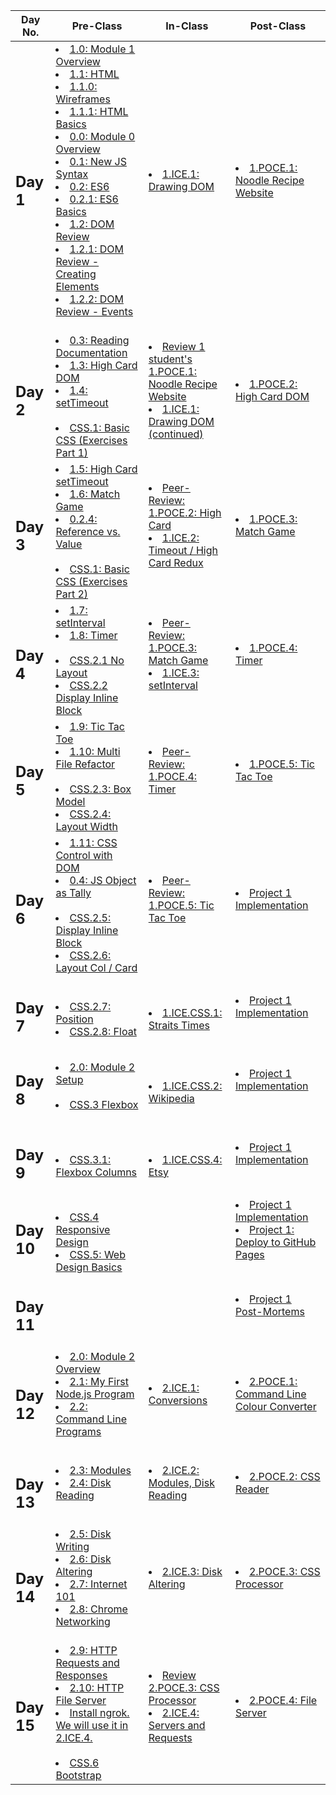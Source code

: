 |Day No.|Pre-Class|In-Class|Post-Class|
| --- | --- | --- | --- |
|<h2>Day 1</h2>|<li>[1.0: Module 1 Overview](day1/preclass/1.0-module-1-overview.md)</li><li>[1.1: HTML](day1/preclass/1.1-html.md)</li><li>[1.1.0: Wireframes](day1/preclass/1.1.0-wireframes.md)</li><li>[1.1.1: HTML Basics](day1/preclass/1.1.1-basic-html.md)</li><li>[0.0: Module 0 Overview](day1/preclass/0.0-module-0-overview.md)</li><li>[0.1: New JS Syntax](day1/preclass/0.1-new-js-syntax.md)</li><li>[0.2: ES6](day1/preclass/0.2-es6.md)</li><li>[0.2.1: ES6 Basics](day1/preclass/0.2.1-es6-basics.md)</li><li>[1.2: DOM Review](day1/preclass/1.2-dom-review.md)</li><li>[1.2.1: DOM Review - Creating Elements](day1/preclass/1.2.1-creating-elements.md)</li><li>[1.2.2: DOM Review - Events](day1/preclass/1.2.2-events.md)</li><br>|<li>[1.ICE.1: Drawing DOM](day1/inclass/1.ice.1-drawing-dom.md)</li><br>|<li>[1.POCE.1: Noodle Recipe Website](day1/postclass/1.poce.1-noodles.md)</li><br>|
|<h2>Day 2</h2>|<li>[0.3: Reading Documentation](day2/preclass/0.3-reading-documentation.md)</li><li>[1.3: High Card DOM](day2/preclass/1.3-high-card-dom.md)</li><li>[1.4: setTimeout](day2/preclass/1.4-settimeout.md)</li><br><li>[CSS.1: Basic CSS (Exercises Part 1)](day2/preclass/css-1-basic-css.md)</li>|<li>[Review 1 student's 1.POCE.1: Noodle Recipe Website](day2/inclass/1.poce.1-noodles.md)</li><li>[1.ICE.1: Drawing DOM (continued)](day2/inclass/1.ice.1-drawing-dom.md)</li><br>|<li>[1.POCE.2: High Card DOM](day2/postclass/1.poce.2-high-card-dom.md)</li><br>|
|<h2>Day 3</h2>|<li>[1.5: High Card setTimeout](day3/preclass/1.5-high-card-settimeout.md)</li><li>[1.6: Match Game](day3/preclass/1.6-match-game.md)</li><li>[0.2.4: Reference vs. Value](day3/preclass/0.2.4-reference-vs.-value.md)</li><br><li>[CSS.1: Basic CSS (Exercises Part 2)](day3/preclass/css-1-basic-css.md)</li>|<li>[Peer-Review: 1.POCE.2: High Card](day3/inclass/course-methodology.md)</li><li>[1.ICE.2: Timeout / High Card Redux](day3/inclass/1.ice.2-high-card-redux.md)</li><br>|<li>[1.POCE.3: Match Game](day3/postclass/1.poce.3-match-game.md)</li><br>|
|<h2>Day 4</h2>|<li>[1.7: setInterval](day4/preclass/1.7-setinterval.md)</li><li>[1.8: Timer](day4/preclass/1.8-timer.md)</li><br><li>[CSS.2.1 No Layout](day4/preclass/css.2.1-no-layout.md)</li><li>[CSS.2.2 Display Inline Block](day4/preclass/css.2.2-display-inline-and-block.md)</li>|<li>[Peer-Review: 1.POCE.3: Match Game](day4/inclass/course-methodology.md)</li><li>[1.ICE.3: setInterval](day4/inclass/1.ice.3-setinterval.md)</li><br>|<li>[1.POCE.4: Timer](day4/postclass/1.poce.4-timer.md)</li><br>|
|<h2>Day 5</h2>|<li>[1.9: Tic Tac Toe](day5/preclass/1.9-tic-tac-toe.md)</li><li>[1.10: Multi File Refactor](day5/preclass/1.10-multi-file-refactor.md)</li><br><li>[CSS.2.3: Box Model](day5/preclass/css.2.3-box-model.md)</li><li>[CSS.2.4: Layout Width](day5/preclass/css.2.4-layout-fixed-width-and-max-width.md)</li>|<li>[Peer-Review: 1.POCE.4: Timer](day5/inclass/course-methodology.md)</li><br>|<li>[1.POCE.5: Tic Tac Toe](day5/postclass/1.poce.5-tic-tac-toe.md)</li><br>|
|<h2>Day 6</h2>|<li>[1.11: CSS Control with DOM](day6/preclass/1.11-css-control-with-dom.md)</li><li>[0.4: JS Object as Tally](day6/preclass/0.4-js-object-as-tally.md)</li><br><li>[CSS.2.5: Display Inline Block](day6/preclass/css.2.5-display-inline-block.md)</li><li>[CSS.2.6: Layout Col / Card](day6/preclass/css.2.6-layout-columns-and-cards.md)</li>|<li>[Peer-Review: 1.POCE.5: Tic Tac Toe](day6/inclass/course-methodology.md)</li><br>|<li>[Project 1 Implementation](day6/postclass/project-1-video-poker.md)</li><br>|
|<h2>Day 7</h2>|<br><li>[CSS.2.7: Position](day7/preclass/css.2.7-position.md)</li><li>[CSS.2.8: Float](day7/preclass/css.2.8-float.md)</li>|<br><li>[1.ICE.CSS.1: Straits Times](day7/inclass/1.ice.css.1-straits-times-css.md)</li>|<li>[Project 1 Implementation](day7/postclass/project-1-video-poker.md)</li><br>|
|<h2>Day 8</h2>|<li>[2.0: Module 2 Setup](day8/preclass/2.0-module-2-overview.md)</li><br><li>[CSS.3 Flexbox](day8/preclass/css.3-flexbox.md)</li>|<br><li>[1.ICE.CSS.2: Wikipedia](day8/inclass/1.ice.css.2-css-practice-6-wikipedia.md)</li>|<li>[Project 1 Implementation](day8/postclass/project-1-video-poker.md)</li><br>|
|<h2>Day 9</h2>|<br><li>[CSS.3.1: Flexbox Columns](day9/preclass/css.3.1-flexbox-layout.md)</li>|<br><li>[1.ICE.CSS.4: Etsy](day9/inclass/1.ice.css.4-etsy-css.md)</li>|<li>[Project 1 Implementation](day9/postclass/project-1-video-poker.md)</li><br>|
|<h2>Day 10</h2>|<br><li>[CSS.4 Responsive Design](day10/preclass/css.4-responsive-design.md)</li><li>[CSS.5: Web Design Basics](day10/preclass/css.5-web-design-basics.md)</li>|<br>|<li>[Project 1 Implementation](day10/postclass/project-1-video-poker.md)</li><li>[Project 1: Deploy to GitHub Pages](day10/postclass/12.3-deployment.md)</li><br>|
|<h2>Day 11</h2>|<br>|<br>|<li>[Project 1 Post-Mortems](day11/postclass/course-methodology.md)</li><br>|
|<h2>Day 12</h2>|<li>[2.0: Module 2 Overview](day12/preclass/2.0-module-2-overview.md)</li><li>[2.1: My First Node.js Program](day12/preclass/2.1-my-first-node-program.md)</li><li>[2.2: Command Line Programs](day12/preclass/2.2-command-line-programs.md)</li><br>|<li>[2.ICE.1: Conversions](day12/inclass/2.ice.1-conversions.md)</li><br>|<li>[2.POCE.1: Command Line Colour Converter](day12/postclass/2.poce.1-command-line-colour-converter.md)</li><br>|
|<h2>Day 13</h2>|<li>[2.3: Modules](day13/preclass/2.3-modules.md)</li><li>[2.4: Disk Reading](day13/preclass/2.4-disk-reading.md)</li><br>|<li>[2.ICE.2: Modules, Disk Reading](day13/inclass/2.ice.2-modules-disk-reading.md)</li><br>|<li>[2.POCE.2: CSS Reader](day13/postclass/2.poce.2-css-reader.md)</li><br>|
|<h2>Day 14</h2>|<li>[2.5: Disk Writing](day14/preclass/2.5-disk-writing.md)</li><li>[2.6: Disk Altering](day14/preclass/2.6-disk-altering.md)</li><li>[2.7: Internet 101](day14/preclass/2.7-internet-101.md)</li><li>[2.8: Chrome Networking](day14/preclass/2.8-chrome-networking.md)</li><br>|<li>[2.ICE.3: Disk Altering](day14/inclass/2.ice.3-disk-altering.md)</li><br>|<li>[2.POCE.3: CSS Processor](day14/postclass/2.poce.3-css-processor.md)</li><br>|
|<h2>Day 15</h2>|<li>[2.9: HTTP Requests and Responses](day15/preclass/2.9-http.md)</li><li>[2.10: HTTP File Server](day15/preclass/2.10-http-file-server.md)</li><li>[Install ngrok. We will use it in 2.ICE.4.](day15/preclass/2.0-module-2-overview.md)</li><br><li>[CSS.6 Bootstrap](day15/preclass/css.6-bootstrap.md)</li>|<li>[Review 2.POCE.3: CSS Processor](day15/inclass/course-methodology.md)</li><li>[2.ICE.4: Servers and Requests](day15/inclass/2.ice.4-servers-and-requests.md)</li><br>|<li>[2.POCE.4: File Server](day15/postclass/2.poce.4-file-server.md)</li><br>|

